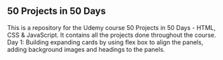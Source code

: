 50 Projects in 50 Days
---------------
This is a repository for the Udemy course 50 Projects in 50 Days - HTML, CSS & JavaScript. It contains all the projects done throughout the course.
Day 1: Building expanding cards by using flex box to align the panels, adding background images and headings to the panels.
